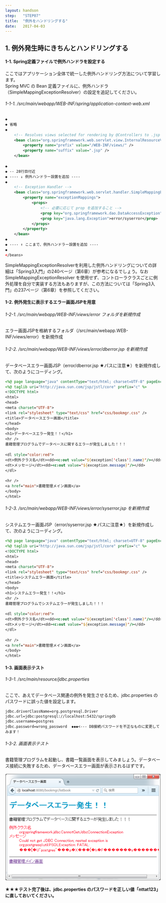 ```yaml
---
layout: handson
step:   "STEP07"
title:  "例外をハンドリングする"
date:   2017-04-03
---
```

## 1. 例外発生時にきちんとハンドリングする
#### 1-1. Spring定義ファイルで例外ハンドラを設定する
ここではアプリケーション全体で統一した例外ハンドリング方法について学習します。  
Spring MVC の Bean 定義ファイルに、例外ハンドラ（SimpleMappingExceptionResolver）の設定を追記してください。

###### 1-1-1. /src/main/webapp/WEB-INF/spring/application-context-web.xml
```xml
◆
◆ 省略
◆
	<!-- Resolves views selected for rendering by @Controllers to .jsp resources in the /WEB-INF/views directory -->
	<bean class="org.springframework.web.servlet.view.InternalResourceViewResolver">
		<property name="prefix" value="/WEB-INF/views/" />
		<property name="suffix" value=".jsp" />
	</bean>

◆
◆ -- 28行目付近
◆ ---- ↓ 例外ハンドラー設置を追加 ----
◆
	<!-- Exception Handler -->
	<bean class="org.springframework.web.servlet.handler.SimpleMappingExceptionResolver">
		<property name="exceptionMappings">
			<props>
				<!-- 必要に応じて prop を追加すること -->
				<prop key="org.springframework.dao.DataAccessException">error/dberror</prop>
				<prop key="java.lang.Exception">error/syserror</prop>
			</props>
		</property>
	</bean>
◆
◆ ---- ↑ ここまで、例外ハンドラー設置を追加 ----
◆
</beans>
```

SimpleMappingExceptionResolverを利用した例外ハンドリングについての詳細は「Spring3入門」の240ページ（第6章）が参考になるでしょう。なお SimpleMappingExceptionResolver を使用せず、コントローラクラスごとに例外処理を自分で実装する方法もありますが、この方法については「Spring3入門」の237ページ（第6章）を参照してください。

#### 1-2. 例外発生に表示するエラー画面JSPを用意
###### 1-2-1. /src/main/webapp/WEB-INF/views/error フォルダを新規作成
エラー画面JSPを格納するフォルダ（/src/main/webapp.WEB-INF/views/error）を新規作成

###### 1-2-2. /src/main/webapp/WEB-INF/views/error/dberror.jsp を新規作成
データベースエラー画面JSP（error/dberror.jsp ★パスに注意★）を新規作成して、次のようにコーディング。
```jsp
<%@ page language="java" contentType="text/html; charset=UTF-8" pageEncoding="UTF-8"%>
<%@ taglib uri="http://java.sun.com/jsp/jstl/core" prefix="c" %>
<!DOCTYPE html>
<html>
<head>
<meta charset="UTF-8">
<link rel="stylesheet" type="text/css" href="css/bookmgr.css" />
<title>データベースエラー画面</title>
</head>
<body>
<h1>データベースエラー発生！！</h1>
<hr />
書籍管理プログラムでデータベースに関するエラーが発生しました！！！

<dl style="color:red">
<dt>例外クラス名</dt><dd><c:out value="${exception['class'].name}"/></dd>
<dt>メッセージ</dt><dd><c:out value="${exception.message}"/></dd>
</dl>

<hr />
<a href="main">書籍管理メイン画面</a> 
</body>
</html>
```
###### 1-2-3. /src/main/webapp/WEB-INF/views/error/syserror.jsp を新規作成
システムエラー画面JSP（error/syserror.jsp ★パスに注意★）を新規作成して、次のようにコーディング。
```jsp
<%@ page language="java" contentType="text/html; charset=UTF-8" pageEncoding="UTF-8"%>
<%@ taglib uri="http://java.sun.com/jsp/jstl/core" prefix="c" %>
<!DOCTYPE html>	
<html>
<head>
<meta charset="UTF-8">
<link rel="stylesheet" type="text/css" href="css/bookmgr.css" />
<title>システムエラー画面</title>
</head>
<body>
<h1>システムエラー発生！！</h1>
<hr />
書籍管理プログラムでシステムエラーが発生しました！！！

<dl style="color:red">
<dt>例外クラス名</dt><dd><c:out value="${exception['class'].name}"/></dd>
<dt>メッセージ</dt><dd><c:out value="${exception.message}"/></dd>
</dl>

<hr />
<a href="main">書籍管理メイン画面</a> 
</body>
</html>
```

#### 1-3. 画面表示テスト
###### 1-3-1. /src/main/resource/jdbc.properties 
ここで、あえてデータベース関連の例外を発生させるため、jdbc.properties のパスワードに誤った値を設定します。

```
jdbc.driverClassName=org.postgresql.Driver
jdbc.url=jdbc:postgresql://localhost:5432/springdb
jdbc.username=postgres
jdbc.password=wrong_password  ◆◆◆<--- DB接続パスワードを不正なものに変更してみます！
```

###### 1-3-2. 画面表示テスト
書籍管理プログラムを起動し、書籍一覧画面を表示してみましょう。データベース接続に失敗するため、データベースエラー画面が表示されるはずです。

![dbError Image](/images/step7-1.png "dbError Image")

★★★**テスト完了後は、jdbc.properties のパスワードを正しい値「nttat123」に直しておいてください。**
